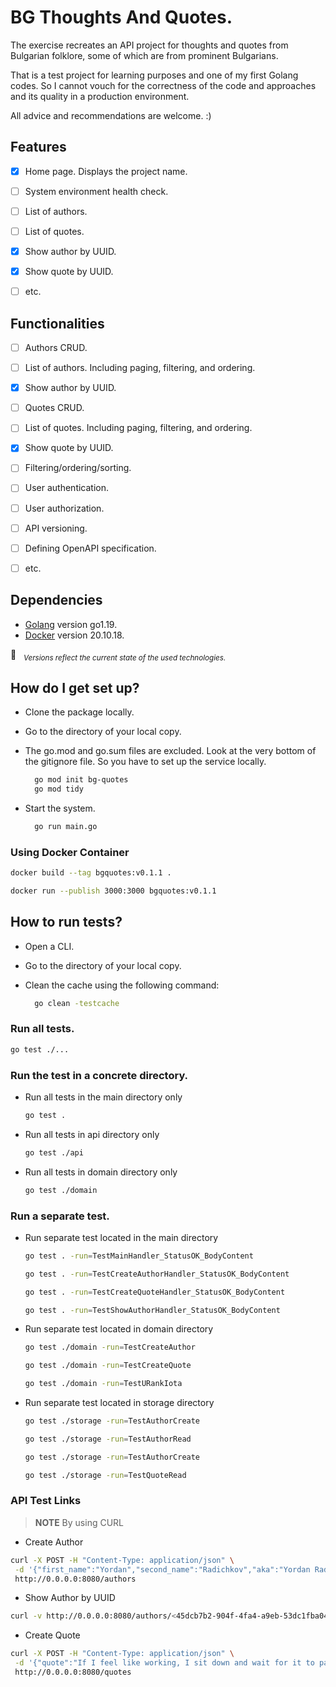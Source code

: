 # BG Thoughts And Quotes. #


The exercise recreates an API project for thoughts and quotes from Bulgarian folklore, some of which are from prominent Bulgarians.

That is a test project for learning purposes and one of my first Golang codes.
So I cannot vouch for the correctness of the code and approaches and its quality in a production environment.

All advice and recommendations are welcome. :)


## Features ##

- [x] Home page. Displays the project name.
- [ ] System environment health check.
- [ ] List of authors.
- [ ] List of quotes.
- [x] Show author by UUID.
- [x] Show quote by UUID.
- [ ] etc.


## Functionalities ##

- [ ] Authors CRUD.
- [ ] List of authors. Including paging, filtering, and ordering.
- [x] Show author by UUID.
- [ ] Quotes CRUD.
- [ ] List of quotes. Including paging, filtering, and ordering.
- [x] Show quote by UUID.
- [ ] Filtering/ordering/sorting.
- [ ] User authentication.
- [ ] User authorization.
- [ ] API versioning.
- [ ] Defining OpenAPI specification.
- [ ] etc.



## Dependencies ##

- [Golang](https://go.dev/dl/) version go1.19.
- [Docker](https://www.docker.com/) version 20.10.18.

&#x1F4CC; &nbsp; *<sub>Versions reflect the current state of the used technologies.</sub>*


## How do I get set up? ##

* Clone the package locally.
* Go to the directory of your local copy.

* The go.mod and go.sum files are excluded. Look at the very bottom of the gitignore file. So you have to set up the service locally.

  ```sh
    go mod init bg-quotes
    go mod tidy
  ```

* Start the system.

  ```sh
    go run main.go
  ```

### Using Docker Container ###

```sh
docker build --tag bgquotes:v0.1.1 .

docker run --publish 3000:3000 bgquotes:v0.1.1
```


## How to run tests? ##

* Open a CLI.
* Go to the directory of your local copy.
* Clean the cache using the following command:
  
  ```sh
    go clean -testcache
  ```

### Run all tests. ###

```sh
go test ./...
```

### Run the test in a concrete directory. ###

- Run all tests in the main directory only

  ```sh
  go test .
  ```

- Run all tests in api directory only

  ```sh
  go test ./api
  ```

- Run all tests in domain directory only

  ```sh
  go test ./domain
  ```

### Run a separate test. ###

- Run separate test located in the main directory

  ```sh
  go test . -run=TestMainHandler_StatusOK_BodyContent

  go test . -run=TestCreateAuthorHandler_StatusOK_BodyContent

  go test . -run=TestCreateQuoteHandler_StatusOK_BodyContent

  go test . -run=TestShowAuthorHandler_StatusOK_BodyContent
  ```

- Run separate test located in domain directory

  ```sh
  go test ./domain -run=TestCreateAuthor

  go test ./domain -run=TestCreateQuote

  go test ./domain -run=TestURankIota
  ```

- Run separate test located in storage directory

  ```sh
  go test ./storage -run=TestAuthorCreate

  go test ./storage -run=TestAuthorRead

  go test ./storage -run=TestAuthorCreate

  go test ./storage -run=TestQuoteRead
  ```


### API Test Links ###

>__NOTE__
> By using CURL

* Create Author

```sh
curl -X POST -H "Content-Type: application/json" \
 -d '{"first_name":"Yordan","second_name":"Radichkov","aka":"Yordan Radichkov","img_url":"https://upload.wikimedia.org/wikipedia/en/thumb/1/1a/Yordan_Radichkov.jpg/200px-Yordan_Radichkov.jpg"}' \
 http://0.0.0.0:8080/authors
```

* Show Author by UUID

```sh
curl -v http://0.0.0.0:8080/authors/<45dcb7b2-904f-4fa4-a9eb-53dc1fba04ca>
```

* Create Quote

```sh
curl -X POST -H "Content-Type: application/json" \
 -d '{"quote":"If I feel like working, I sit down and wait for it to pass.","smoking_room":false,"author_id":""}' \
 http://0.0.0.0:8080/quotes
```




